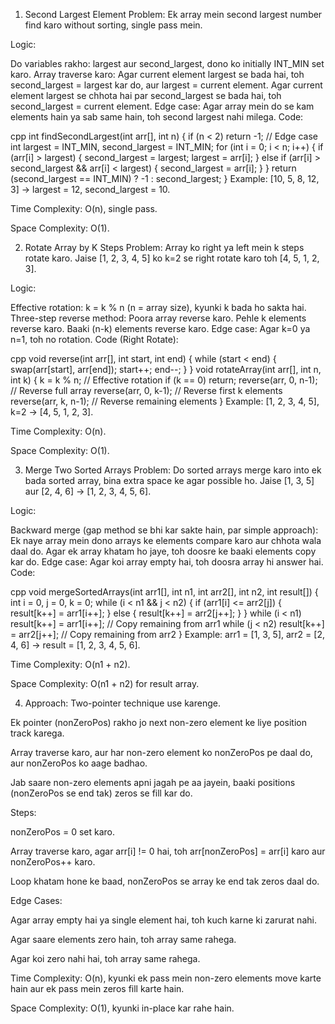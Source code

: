 1. Second Largest Element
Problem: Ek array mein second largest number find karo without sorting, single pass mein.

Logic:

Do variables rakho: largest aur second_largest, dono ko initially INT_MIN set karo.
Array traverse karo:
Agar current element largest se bada hai, toh second_largest = largest kar do, aur largest = current element.
Agar current element largest se chhota hai par second_largest se bada hai, toh second_largest = current element.
Edge case: Agar array mein do se kam elements hain ya sab same hain, toh second largest nahi milega.
Code:

cpp
int findSecondLargest(int arr[], int n) {
    if (n < 2) return -1; // Edge case
    int largest = INT_MIN, second_largest = INT_MIN;
    for (int i = 0; i < n; i++) {
        if (arr[i] > largest) {
            second_largest = largest;
            largest = arr[i];
        } else if (arr[i] > second_largest && arr[i] < largest) {
            second_largest = arr[i];
        }
    }
    return (second_largest == INT_MIN) ? -1 : second_largest;
}
Example: [10, 5, 8, 12, 3] → largest = 12, second_largest = 10.

Time Complexity: O(n), single pass.

Space Complexity: O(1).



2. Rotate Array by K Steps
Problem: Array ko right ya left mein k steps rotate karo. Jaise [1, 2, 3, 4, 5] ko k=2 se right rotate karo toh [4, 5, 1, 2, 3].

Logic:

Effective rotation: k = k % n (n = array size), kyunki k bada ho sakta hai.
Three-step reverse method:
Poora array reverse karo.
Pehle k elements reverse karo.
Baaki (n-k) elements reverse karo.
Edge case: Agar k=0 ya n=1, toh no rotation.
Code (Right Rotate):

cpp
void reverse(int arr[], int start, int end) {
    while (start < end) {
        swap(arr[start], arr[end]);
        start++;
        end--;
    }
}
void rotateArray(int arr[], int n, int k) {
    k = k % n; // Effective rotation
    if (k == 0) return;
    reverse(arr, 0, n-1); // Reverse full array
    reverse(arr, 0, k-1); // Reverse first k elements
    reverse(arr, k, n-1); // Reverse remaining elements
}
Example: [1, 2, 3, 4, 5], k=2 → [4, 5, 1, 2, 3].

Time Complexity: O(n).

Space Complexity: O(1).



3. Merge Two Sorted Arrays
Problem: Do sorted arrays merge karo into ek bada sorted array, bina extra space ke agar possible ho. Jaise [1, 3, 5] aur [2, 4, 6] → [1, 2, 3, 4, 5, 6].

Logic:

Backward merge (gap method se bhi kar sakte hain, par simple approach):
Ek naye array mein dono arrays ke elements compare karo aur chhota wala daal do.
Agar ek array khatam ho jaye, toh doosre ke baaki elements copy kar do.
Edge case: Agar koi array empty hai, toh doosra array hi answer hai.
Code:

cpp
void mergeSortedArrays(int arr1[], int n1, int arr2[], int n2, int result[]) {
    int i = 0, j = 0, k = 0;
    while (i < n1 && j < n2) {
        if (arr1[i] <= arr2[j]) {
            result[k++] = arr1[i++];
        } else {
            result[k++] = arr2[j++];
        }
    }
    while (i < n1) result[k++] = arr1[i++]; // Copy remaining from arr1
    while (j < n2) result[k++] = arr2[j++]; // Copy remaining from arr2
}
Example: arr1 = [1, 3, 5], arr2 = [2, 4, 6] → result = [1, 2, 3, 4, 5, 6].

Time Complexity: O(n1 + n2).

Space Complexity: O(n1 + n2) for result array.


4. Approach: Two-pointer technique use karenge.

Ek pointer (nonZeroPos) rakho jo next non-zero element ke liye position track karega.

Array traverse karo, aur har non-zero element ko nonZeroPos pe daal do, aur nonZeroPos ko aage badhao.

Jab saare non-zero elements apni jagah pe aa jayein, baaki positions (nonZeroPos se end tak) zeros se fill kar do.

Steps:

nonZeroPos = 0 set karo.

Array traverse karo, agar arr[i] != 0 hai, toh arr[nonZeroPos] = arr[i] karo aur nonZeroPos++ karo.

Loop khatam hone ke baad, nonZeroPos se array ke end tak zeros daal do.

Edge Cases:

Agar array empty hai ya single element hai, toh kuch karne ki zarurat nahi.

Agar saare elements zero hain, toh array same rahega.

Agar koi zero nahi hai, toh array same rahega.

Time Complexity: O(n), kyunki ek pass mein non-zero elements move karte hain aur ek pass mein zeros fill karte hain.

Space Complexity: O(1), kyunki in-place kar rahe hain.

